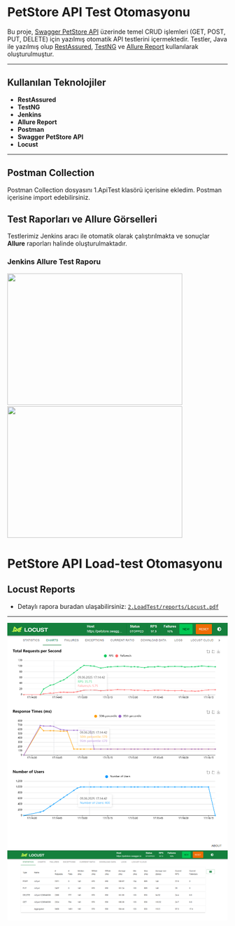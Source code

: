 # PetStore API Test Otomasyonu

Bu proje, [Swagger PetStore API](https://petstore.swagger.io/) üzerinde temel CRUD işlemleri (GET, POST, PUT, DELETE) için yazılmış otomatik API testlerini içermektedir. Testler, Java ile yazılmış olup [RestAssured](https://rest-assured.io/), [TestNG](https://testng.org/) ve [Allure Report](https://docs.qameta.io/allure/) kullanılarak oluşturulmuştur.

---

## Kullanılan Teknolojiler

- **RestAssured**
- **TestNG**
- **Jenkins**
- **Allure Report**
- **Postman**
- **Swagger PetStore API**
- **Locust**

---

## Postman Collection

Postman Collection dosyasını 1.ApiTest klasörü içerisine ekledim. Postman içerisine import edebilirsiniz.

## Test Raporları ve Allure Görselleri

Testlerimiz Jenkins aracı ile otomatik olarak çalıştırılmakta ve sonuçlar **Allure** raporları halinde oluşturulmaktadır.
### Jenkins Allure Test Raporu

<img src="https://i.imgur.com/v8D33D2.png" width="400" height="300" />
<img src="https://i.imgur.com/DyuOwSt.png" width="400" height="300" />

# PetStore API Load-test Otomasyonu

## Locust Reports
- Detaylı rapora buradan ulaşabilirsiniz: [`2.LoadTest/reports/Locust.pdf`](2.LoadTest/reports/Locust.pdf)
---
![Locust Raporu](https://github.com/OsmnCnG/QABootcamp_API-Load_Test/blob/main/2.LoadTest/reports/screenshots/charts.png)
![Locust Raporu](https://github.com/OsmnCnG/QABootcamp_API-Load_Test/blob/main/2.LoadTest/reports/screenshots/statistics.png)

